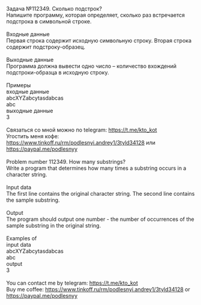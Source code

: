 Задача №112349. Сколько подстрок?<br />Напишите программу, которая определяет, сколько раз встречается подстрока в символьной строке.<br /><br />Входные данные<br />Первая строка содержит исходную символьную строку. Вторая строка содержит подстроку-образец.<br /><br />Выходные данные<br />Программа должна вывести одно число – количество вхождений подстроки-образца в исходную строку.<br /><br />Примеры<br />входные данные<br />abcXYZabcytasdabcas<br />abc<br />выходные данные<br />3<br /><br />Связаться со мной можно по telegram: https://t.me/kto_kot<br />Угостить меня кофе: https://www.tinkoff.ru/rm/podlesnyi.andrey1/3tyld34128 или https://paypal.me/podlesnyy<br /><br />Problem number 112349. How many substrings?<br />Write a program that determines how many times a substring occurs in a character string.<br /><br />Input data<br />The first line contains the original character string. The second line contains the sample substring.<br /><br />Output<br />The program should output one number - the number of occurrences of the sample substring in the original string.<br /><br />Examples of<br />input data<br />abcXYZabcytasdabcas<br />abc<br />output<br />3<br /><br /> You can contact me by telegram: https://t.me/kto_kot <br /> Buy me coffee: https://www.tinkoff.ru/rm/podlesnyi.andrey1/3tyld34128 or https://paypal.me/podlesnyy